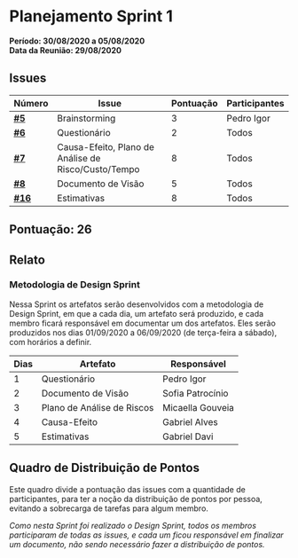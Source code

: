 # Planejamento Sprint 1
**Período: 30/08/2020 a 05/08/2020**<br>
**Data da Reunião: 29/08/2020**

## Issues

|Número | Issue | Pontuação | Participantes|
| - | - | - | - |
| [**#5**](https://github.com/UnBArqDsw/2020.1_G12_Stock/issues/5) | Brainstorming | 3 | Pedro Igor |
| [**#6**](https://github.com/UnBArqDsw/2020.1_G12_Stock/issues/6) | Questionário | 2 | Todos |
| [**#7**](https://github.com/UnBArqDsw/2020.1_G12_Stock/issues/7) | Causa-Efeito, Plano de Análise de Risco/Custo/Tempo | 8 | Todos |
| [**#8**](https://github.com/UnBArqDsw/2020.1_G12_Stock/issues/8) | Documento de Visão | 5 | Todos |
| [**#16**](https://github.com/UnBArqDsw/2020.1_G12_Stock/issues/16)| Estimativas | 8 | Todos |

## Pontuação: 26

## Relato
### Metodologia de Design Sprint

Nessa Sprint os artefatos serão desenvolvidos com a metodologia de Design Sprint, em que a cada dia, um artefato será produzido, e cada membro ficará responsável em documentar um dos artefatos. Eles serão produzidos nos dias 01/09/2020 a 06/09/2020 (de terça-feira a sábado), com horários a definir.

|Dias | Artefato | Responsável |
| - | - | - |
| 1 | Questionário| Pedro Igor
| 2 | Documento de Visão | Sofia Patrocínio
| 3 | Plano de Análise de Riscos | Micaella Gouveia
| 4 | Causa-Efeito | Gabriel Alves
| 5 | Estimativas | Gabriel Davi

## Quadro de Distribuição de Pontos
Este quadro divide a pontuação das issues com a quantidade de participantes, para ter a noção da distribuição de pontos por pessoa, evitando a sobrecarga de tarefas para algum membro.

*Como nesta Sprint foi realizado o Design Sprint, todos os membros participaram de todas as issues, e cada um ficou responsável em finalizar um documento, não sendo necessário fazer a distribuição de pontos.*




